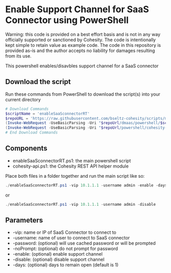 # Enable Support Channel for SaaS Connector using PowerShell

Warning: this code is provided on a best effort basis and is not in any way officially supported or sanctioned by Cohesity. The code is intentionally kept simple to retain value as example code. The code in this repository is provided as-is and the author accepts no liability for damages resulting from its use.

This powershell enables/disavbles support channel for a SaaS connector

## Download the script

Run these commands from PowerShell to download the script(s) into your current directory

```powershell
# Download Commands
$scriptName = 'enableSaaSconnectorRT'
$repoURL = 'https://raw.githubusercontent.com/bseltz-cohesity/scripts/master'
(Invoke-WebRequest -UseBasicParsing -Uri "$repoUrl/dmaas/powershell/$scriptName/$scriptName.ps1").content | Out-File "$scriptName.ps1"; (Get-Content "$scriptName.ps1") | Set-Content "$scriptName.ps1"
(Invoke-WebRequest -UseBasicParsing -Uri "$repoUrl/powershell/cohesity-api/cohesity-api.ps1").content | Out-File cohesity-api.ps1; (Get-Content cohesity-api.ps1) | Set-Content cohesity-api.ps1
# End Download Commands
```

## Components

* enableSaaSconnectorRT.ps1: the main powershell script
* cohesity-api.ps1: the Cohesity REST API helper module

Place both files in a folder together and run the main script like so:

```powershell
./enableSaaSconnectorRT.ps1 -vip 10.1.1.1 -username admin -enable -days 5
```

or

```powershell
./enableSaaSconnectorRT.ps1 -vip 10.1.1.1 -username admin -disable
```

## Parameters

* -vip: name or IP of SaaS Connector to connect to
* -username: name of user to connect to SaaS connector
* -password: (optional) will use cached password or will be prompted
* -noPrompt: (optional) do not prompt for password
* -enable: (optional) enable support channel
* -disable: (optional) disable support channel
* -days: (optional) days to remain open (default is 1)
